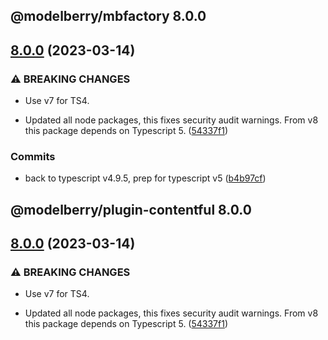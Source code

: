 ## @modelberry/mbfactory 8.0.0

## [8.0.0](https://github.com/modelberry/factory/compare/7.2.2...8.0.0) (2023-03-14)


### ⚠ BREAKING CHANGES

* Use v7 for TS4.

* Updated all node packages, this fixes security audit warnings. From v8 this package depends on Typescript 5. ([54337f1](https://github.com/modelberry/factory/commit/54337f188f517ad99d2ed09823f1fdc3751292a9))


### Commits

* back to typescript v4.9.5, prep for typescript v5 ([b4b97cf](https://github.com/modelberry/factory/commit/b4b97cfed4da7c018a1c3a3c9f4f43031d7dac51))



## @modelberry/plugin-contentful 8.0.0

## [8.0.0](https://github.com/modelberry/factory/compare/7.2.2...8.0.0) (2023-03-14)


### ⚠ BREAKING CHANGES

* Use v7 for TS4.

* Updated all node packages, this fixes security audit warnings. From v8 this package depends on Typescript 5. ([54337f1](https://github.com/modelberry/factory/commit/54337f188f517ad99d2ed09823f1fdc3751292a9))


